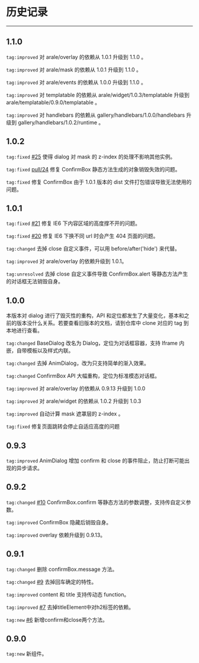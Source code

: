 # 历史记录

---

## 1.1.0

`tag:improved` 对 arale/overlay 的依赖从 1.0.1 升级到 1.1.0 。

`tag:improved` 对 arale/mask 的依赖从 1.0.1 升级到 1.1.0 。

`tag:improved` 对 arale/events 的依赖从 1.0.0 升级到 1.1.0 。

`tag:improved` 对 templatable 的依赖从 arale/widget/1.0.3/templatable 升级到 arale/templatable/0.9.0/templatable 。

`tag:improved` 对 handlebars 的依赖从 gallery/handlebars/1.0.0/handlebars 升级到 gallery/handlebars/1.0.2/runtime 。


## 1.0.2

`tag:fixed` [#25](https://github.com/aralejs/dialog/issues/25) 使得 dialog 对 mask 的 z-index 的处理不影响其他实例。

`tag:fixed` [pull/24](pull/24) 修复 ConfirmBox 静态方法生成的对象销毁失效的问题。

`tag:fixed` 修复 ConfirmBox 由于 1.0.1 版本的 dist 文件打包错误导致无法使用的问题。

## 1.0.1

`tag:fixed` [#21](https://github.com/aralejs/dialog/issues/21) 修复 IE6 下内容区域的高度撑不开的问题。

`tag:fixed` [#20](https://github.com/aralejs/dialog/issues/20) 修复 IE6 下换不同 url 时会产生 404 页面的问题。

`tag:changed` 去掉 close 自定义事件，可以用 before/after('hide') 来代替。

`tag:improved` 对 arale/overlay 的依赖升级到 1.0.1。

`tag:unresolved` 去掉 close 自定义事件导致 ConfirmBox.alert 等静态方法产生的对话框无法销毁自身。

## 1.0.0

本版本对 dialog 进行了毁灭性的重构，API 和定位都发生了大量变化，基本和之前的版本没什么关系。若要查看旧版本的文档，请到仓库中 clone 对应的 tag 到本地进行查看。

`tag:changed` BaseDialog 改名为 Dialog，定位为对话框容器，支持 Iframe 内嵌，自带模板以及样式内联。

`tag:changed` 去掉 AnimDialog，改为只支持简单的渐入效果。

`tag:changed` ConfirmBox API 大幅重构，定位为标准模态对话框。

`tag:improved` 对 arale/overlay 的依赖从 0.9.13 升级到 1.0.0

`tag:improved` 对 arale/widget 的依赖从 1.0.2 升级到 1.0.3

`tag:improved` 自动计算 mask 遮罩层的 z-index 。

`tag:fixed` 修复页面跳转会停止自适应高度的问题

## 0.9.3

`tag:improved` AnimDialog 增加 confirm 和 close 的事件阻止，防止打断可能出现的异步请求。

## 0.9.2

`tag:changed` [#10](https://github.com/aralejs/dialog/issues/10) ConfirmBox.confirm 等静态方法的参数调整，支持传自定义参数。

`tag:improved` ConfirmBox 隐藏后销毁自身。

`tag:improved` overlay 依赖升级到 0.9.13。

## 0.9.1

`tag:changed` 删除 confirmBox.message 方法。

`tag:changed` [#9](https://github.com/aralejs/dialog/issues/9) 去掉回车确定的特性。

`tag:improved` content  和 title 支持传动态 function。

`tag:improved` [#7](https://github.com/aralejs/dialog/issues/7) 去掉titleElement中对h2标签的依赖。

`tag:new` [#6](https://github.com/aralejs/dialog/issues/6) 新增confirm和close两个方法。

## 0.9.0

`tag:new` 新组件。
